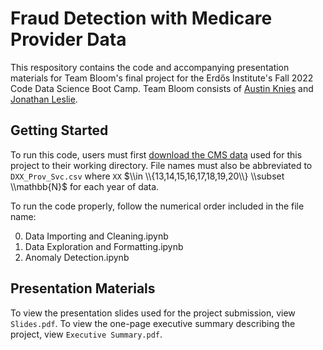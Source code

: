 # Fraud Detection with Medicare Provider Data
This respository contains the code and accompanying presentation materials for Team Bloom's final project for the Erdős Institute's Fall 2022 Code Data Science Boot Camp. Team Bloom consists of [Austin Knies](https://github.com/austinknies) and [Jonathan Leslie](https://github.com/jonles7).

## Getting Started 
To run this code, users must first [download the CMS data](https://data.cms.gov/provider-summary-by-type-of-service/medicare-physician-other-practitioners/medicare-physician-other-practitioners-by-provider-and-service) used for this project to their working directory. File names must also be abbreviated to `DXX_Prov_Svc.csv` where `XX` $\\in \\{13,14,15,16,17,18,19,20\\} \\subset \\mathbb{N}$ for each year of data. 

To run the code properly, follow the numerical order included in the file name:

0. Data Importing and Cleaning.ipynb
1. Data Exploration and Formatting.ipynb
2. Anomaly Detection.ipynb


## Presentation Materials

To view the presentation slides used for the project submission, view `Slides.pdf`. To view the one-page executive summary describing the project, view `Executive Summary.pdf`. 
